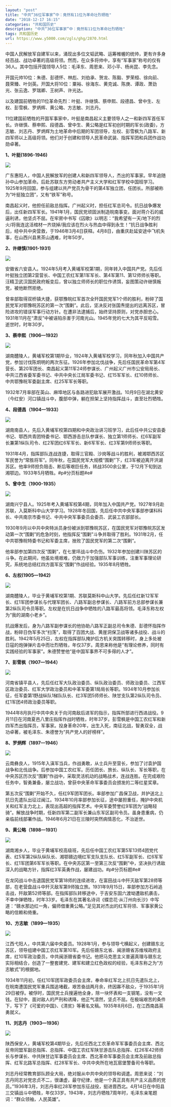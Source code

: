 ```yaml
---
layout: "post"
title: "中共“36位军事家”中：竟然有11位为革命壮烈牺牲"
date: "2018-12-17 16:15"
categories: "共和国历史"
description: "中共“36位军事家”中：竟然有11位为革命壮烈牺牲"
tags: 共和国历史
url: https://www.y5000.com/zgls/ghg/2870.html
---
```






中国人民解放军自建军以来，涌现出多位文韬武略、运筹帷幄的统帅，更有许多身经百战、战功卓著的高级将领。然而，在众多将帅中，享有“军事家”称号的仅有36人。其中包括开国领导人5位：毛泽东、周恩来、邓小平、杨尚昆、李先念。

开国元帅10位：朱德、彭德怀、林彪、刘伯承、贺龙、陈毅、罗荣桓、徐向前、聂荣臻、叶剑英。开国大将10位：粟裕、徐海东、黄克诚、陈庚、谭政、萧劲光、张云逸、罗瑞卿、王树声、许光达。

以及建国前牺牲的11位革命先烈：叶挺、许继慎、蔡申熙、段德昌、曾中生、左权、彭雪枫、罗炳辉、黄公略、方志敏、刘志丹。

11位建国前牺牲的开国军事家中，叶挺是南昌起义主要领导人之一和新四军首任军长。许继慎、蔡申熙、段德昌、曾中生、黄公略是红军初创时期的军长(政委)，方志敏、刘志丹、罗炳辉为土地革命中后期的军团领导，左权、彭雪枫为八路军、新四军师以上高级将领。他们对于创建和领导人民革命武装、指挥军团和兵团作战功勋卓著。

**1、叶挺(1896-1946)**

![](https://img.y5000.com/uploads/allimg/160709/4-160F91R23G91.jpg)

广东惠阳人，中国人民解放军的创建人和新四军领导人，杰出的军事家。早年追随孙中山参加革命。后赴苏联东方劳动者共产主义大学和红军学校中国班学习。1925年9月回国，参与组建以共产党员为骨干的第4军独立团，任团长。所部被称为“叶挺独立团”，又有“铁军”称号。

南昌起义时，他担任前敌总指挥。广州起义时，担任红军总司令。抗日战争爆发后，出任新四军军长。1941年1月，国民党顽固派制造皖南事变。面对蒋介石的威逼利诱，他坚贞不屈。在牢房中书写《囚歌》以明志：“我希望有一天/地下的烈火/将我连这活棺材一齐烧掉/我应该在烈火与热血中得到永生！”抗日战争胜利后，经中共中央营救，于1946年3月4日获释。4月8日，由重庆赴延安途中飞机失事，在山西兴县黑茶山遇难，时年50岁。

**2、许继慎(1901-1931)**

![](https://img.y5000.com/uploads/allimg/160709/4-160F91R14IA.jpg)

安徽省六安县人。1924年5月考入黄埔军校第1期，同年转入中国共产党。先后任叶挺独立团第2营营长、中国工农红军第1军军长、第4军第11、第12师师长等职。汪精卫武汉国民政府叛变后，曾以独立师师长的职位作诱饵，妄图策动许继慎叛党，被他断然拒绝。

曾率部取得双桥镇大捷，获鄂豫皖红军首次全歼国民党军1个师的胜利，粉碎了国民党军对鄂豫皖苏区的第一次“围剿”。此后，坚决反对张国焘提出的远离苏区，冒险进攻的错误军事行动方针。在遭非法逮捕后，始终坚持原则，对党赤胆忠心。1931年11月在“肃反”中被诬陷杀害于河南光山。1945年党的七大为其平反昭雪。逝世时，时年30岁。

**3、蔡申熙（1906—1932)**

![](https://img.y5000.com/uploads/allimg/160709/4-160F91QH01L.jpg)

湖南醴陵人，黄埔军校第1期毕业，1924年入黄埔军校学习，同年秋加入中国共产党，参加讨伐陈炯明的两次东征。1926年参加北伐战争，先后任国民革命军第4军营长、第20军团长、南昌起义第11军24师参谋长、广州起义广州市公安局局长、中共江西省委军委书记、中共中央长江局军委书记、红15军军长、红10师师长、中共鄂豫皖军委副主席、红25军军长等职。

1932年7月率部在英山、麻埠地区与各路进犯敌军展开激战。10月9日在湖北黄安（今红安）河口镇战斗中，腹部中弹，躺在担架上坚持指挥战斗，直至壮烈牺牲。

**4、段德昌（1904—1933）**

![](https://img.y5000.com/uploads/allimg/160709/4-160F91Q621N9.jpg)

湖南南县人，先后入黄埔军校第四期和中央政治讲习班学习，此后任中共公安县委书记、鄂西共青团特委书记、鄂西游击总队参谋长、独立第1师师长、红6军副军长兼第1纵队司令、红2军团红6军军长、新6军军长、红3军第9师师长等职。

1931年4月，指挥部队连战连捷，取得三官殿、沙岗等战斗的胜利，被湘鄂西苏区军民誉为“常胜将军”。同年秋，在国民党军大规模“围剿”下，红3军被迫离开洪湖苏区。他率9师担负阻击、断后等艰巨任务，转战3500余公里，于12月下旬到达湘鄂边。1933年5月牺牲。#p#分页标题#e#

**5、曾中生（1900-1935）**

![](https://img.y5000.com/uploads/allimg/160709/4-160F91Q520c0.jpg)

湖南兴宁县人。1925年考入黄埔军校第4期，同年加入中国共产党。1927年9月赴苏联，入莫斯科中山大学学习。1928年冬回国，先后任中共中央军事部参谋科科长、中共南京市委书记、中共中央军事委员会委员、武装工农部部长。

1930年9月以中共中央特派员身份被派到鄂豫皖苏区，在国民党军对鄂豫皖苏区发动第一次“围剿”的危急时刻，他指挥反“围剿”斗争并取得了胜利。1931年2月，任中共鄂豫皖特委书记和军委主席，挫败了国民党军的第二次“围剿”。

他率部参加第四次反“围剿”，在七里坪战斗中负伤。1932年参加创建川陕苏区的斗争。在此期间，他虽处境艰难，仍致力于加强部队军事训练，注重军事理论研究，系统地总结红四方面军反“围剿”作战经验。1935年8月牺牲。

**6、左权(1905—1942)**

![](https://img.y5000.com/uploads/allimg/160709/4-160F91Q453500.jpg)

湖南醴陵人，毕业于黄埔军校第1期、苏联莫斯科中山大学。先后任红新12军军长、红1军团参谋长与代理军团长、八路军副总参谋长、八路军前方总部参谋长兼第2纵队司令员等职。左权是在抗日战争中牺牲的八路军最高将领。毛泽东称左权为“我的湖南小老乡”。

抗战爆发后，身为八路军副参谋长的他协助八路军正副总司令朱德、彭德怀指挥作战，粉碎日伪军多次“扫荡”，取得了百团大战、黄崖洞保卫战等诸多战役、战斗的胜利。1942年5月25日，左权在指挥部队掩护后方机关突围转移时，身上多处被日寇的炮弹弹片击中而壮烈牺牲，年仅37岁。周恩来称他是“有理论修养，同时有实践经验的军事家”。朱德赞誉他“是中国军事界不可多得的人才”。

**7、彭雪枫（1907—1944）**

![](https://img.y5000.com/uploads/allimg/160709/4-160F91Q425T7.jpg)

河南省镇平县人，先后任红军大队政治委员、纵队政治委员、师政治委员、江西军区政治委员、红军大学政治委员和中革军委第1局局长等职。1934年10月参加长征，任军委第1野战纵队1梯队队长、红3军团5师师长、陕甘支队第2纵队司令员、红1军团4师政治委员等职。

1944年8月执行中共中央关于向河南敌后进军的指示，指挥所部进行西进战役。9月11日在河南夏邑八里庄指挥作战时牺牲，时年37岁。彭雪枫是中国工农红军和新四军杰出指挥员，军事家。投身革命20年，出生入死，南征北战，智勇双全，战功卓著，被毛泽东、朱德誉为“共产党人的好榜样”。

**8、罗炳辉（1897—1946）**

![](https://img.y5000.com/uploads/allimg/160709/4-160F91Q352353.jpg)

云南彝良人，1915年入滇军当兵，作战勇敢，从士兵升至营长，参加了讨袁护国战争和北伐战争。后参加中国工农红军。历任团长、旅长、纵队长、军长等职，在中央苏区历次反“围剿”作战中，采取灵活机动的战略战术，连战连胜。在完成艰险任务中，智勇兼备，屡立战功，曾获中央革命军事委员会颁发的二等红星奖章。

第五次反“围剿”开始不久，任红9军团军团长。率部参加广昌保卫战，并护送北上抗日先遣队出征过闽江。1934年10月率部参加长征，途中屡担重任，掩护中央机关和红军主力北上，表现出高超的指挥艺术。中央军委赞誉红9军团为“战略轻骑”。解放战争时期，任新四军第二副军长兼山东军区副司令员。虽身患重病，仍亲临前线部署作战。1946年6月21日在兰陵时突然病情恶化，不治逝世。

**9、黄公略（1898—1931）**

![](https://img.y5000.com/uploads/allimg/160709/4-160F91Q322496.jpg)

湖南湘乡人，毕业于黄埔军校高级班，先后任中国工农红军第5军13师4团党代表、红5军第2纵队纵队长、湘鄂赣边境红军支队支队长、红5军副军长、红6军军长、红1军团第6军军长等职。在中央苏区第一至第三次反“围剿”中，坚决执行诱敌深入的战略方针，指挥红3军英勇作战，屡建战功。#p#分页标题#e#

在龙冈战斗中击退国民党军第18师的连续进攻，在富田战斗中歼灭敌军第28师等部，在老营盘战斗中歼灭敌军第9师独立旅。1931年9月15日，率部参加方石岭追击战，歼敌第52师等部。在指挥部队转移途中，于吉安东固六渡坳遭敌机袭击，不幸中弹牺牲，时年33岁。毛泽东在其著名诗词《蝶恋花·从汀州向长沙》中写道：“赣水那边红一角，偏师借重黄公略。”足见其对杰出的红军将领、军事家黄公略的信赖和倚重。

**10、方志敏（1899—1935）**

![](https://img.y5000.com/uploads/allimg/160709/4-160F91Q25Q05.jpg)

江西弋阳人，中共第六届中央委员。1928年1月，参与领导弋横起义，创建赣东北苏区，领导组建中国工农红军第10军。先后任赣东北省、闽浙赣省苏维埃政府主席，红10军政治委员，中共闽浙赣省委书记。他把马克思主义普遍真理与赣东北实际相结合，创造了一整套建党、建军和建立红色政权的经验，毛泽东称之为“方志敏式”的根据地。

1934年11月初，任红10军团军政委员会主席，奉命率红军北上抗日先遣队北上，在皖南遭国民党军重兵围追堵截，艰苦奋战两月余，终因寡不敌众，于1935年1月29日被俘。被俘时，国民党士兵搜遍他全身，除一块怀表和一支钢笔，没有一文钱。在狱中，面对敌人的严刑和诱降，他正气凛然，坚贞不屈。在极端艰苦的条件下，写下了《可爱的中国》、《清贫》等著名文稿。1935年8月6日，在江西南昌英勇就义。

**11、刘志丹（1903—1936）**

![](https://img.y5000.com/uploads/allimg/160709/4-160F91Q2303H.jpg)

陕西保安人，黄埔军校第4期毕业，先后任西北工农革命军军事委员会主席、西北反帝同盟军副总指挥、总指挥、中国工农红军陕甘游击队总指挥、红26军42师师长与参谋长、中共陕甘边军事委员会主席、西北革命军事委员会主席及前敌总指挥、红军北路军总指挥、红28军军长、中共中央所在地瓦窑堡警备司令等职。

刘志丹经常教育部队顾全大局，绝对服从中共中央的领导和调遣。周恩来说：“刘志丹同志对党忠贞不二，很谦虚，最守纪律，他是一个真正具有共产主义品质的党员。”1936年3月，刘志丹率红28军参加东征战役，挺进晋西北。4月14日在中阳县三交镇战斗中牺牲，年仅33岁。1943年，刘志丹牺牲7周年时，毛泽东亲笔题词：“群众领袖，人民英雄”。
